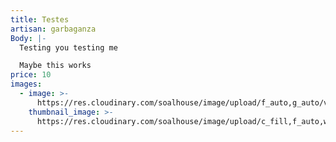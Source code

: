 ```yaml
---
title: Testes
artisan: garbaganza
Body: |-
  Testing you testing me

  Maybe this works
price: 10
images:
  - image: >-
      https://res.cloudinary.com/soalhouse/image/upload/f_auto,g_auto/v1562623261/Emblem-Oval_wpdlb7.png
    thumbnail_image: >-
      https://res.cloudinary.com/soalhouse/image/upload/c_fill,f_auto,w_150/v1562623261/Emblem-Oval_wpdlb7.png
---
```


